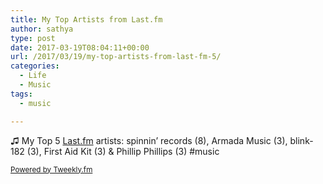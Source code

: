 ```yaml
---
title: My Top Artists from Last.fm
author: sathya
type: post
date: 2017-03-19T08:04:11+00:00
url: /2017/03/19/my-top-artists-from-last-fm-5/
categories:
  - Life
  - Music
tags:
  - music

---
```

♫ My Top 5 <a href="http://last.fm" target="_blank">Last.fm</a> artists: spinnin&#8217; records (8), Armada Music (3), blink-182 (3), First Aid Kit (3) & Phillip Phillips (3) #music

<small><a href="https://tweekly.fm">Powered by Tweekly.fm</a></small>
